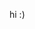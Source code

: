 hi :)

<!---
ThaianhHiu/ThaianhHiu is a ✨ special ✨ repository because its `README.md` (this file) appears on your GitHub profile.
You can click the Preview link to take a look at your changes.
--->
